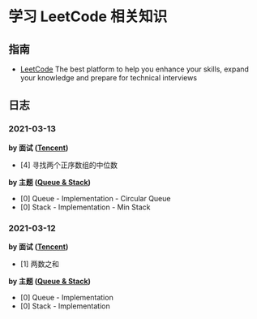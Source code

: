 # 学习 LeetCode 相关知识

## 指南

- [LeetCode](https://leetcode.com/explore/) The best platform to help you enhance your skills, expand your knowledge and prepare for technical interviews

## 日志

### 2021-03-13

**by 面试 ([Tencent](https://leetcode-cn.com/leetbook/detail/tencent/))**

- [4] 寻找两个正序数组的中位数

**by 主题 ([Queue & Stack](https://leetcode.com/explore/learn/card/queue-stack/))**

- [0] Queue - Implementation - Circular Queue
- [0] Stack - Implementation - Min Stack

### 2021-03-12

**by 面试 ([Tencent](https://leetcode-cn.com/leetbook/detail/tencent/))**

- [1] 两数之和

**by 主题 ([Queue & Stack](https://leetcode.com/explore/learn/card/queue-stack/))**

- [0] Queue - Implementation
- [0] Stack - Implementation